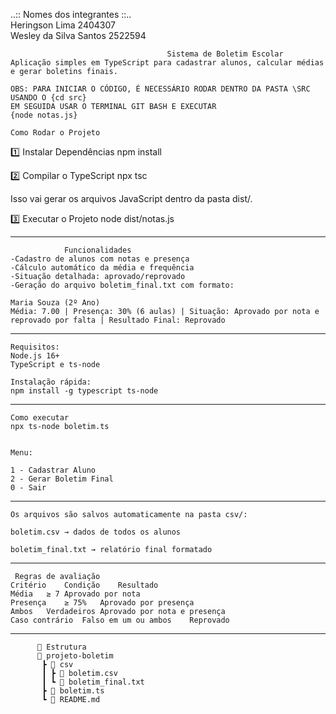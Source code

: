 ..:: Nomes dos integrantes ::..       
Heringson Lima 2404307     
Wesley da Silva Santos 2522594                                    
                                  
                                       Sistema de Boletim Escolar
    Aplicação simples em TypeScript para cadastrar alunos, calcular médias e gerar boletins finais.

    OBS: PARA INICIAR O CÓDIGO, É NECESSÁRIO RODAR DENTRO DA PASTA \SRC USANDO O {cd src}
    EM SEGUIDA USAR O TERMINAL GIT BASH E EXECUTAR
    {node notas.js}

    Como Rodar o Projeto
1️⃣ Instalar Dependências
npm install

2️⃣ Compilar o TypeScript
npx tsc

Isso vai gerar os arquivos JavaScript dentro da pasta dist/.

3️⃣ Executar o Projeto
node dist/notas.js

______________________________________________________________________________________________________

                Funcionalidades
    -Cadastro de alunos com notas e presença
    -Cálculo automático da média e frequência
    -Situação detalhada: aprovado/reprovado
    -Geração do arquivo boletim_final.txt com formato:

    Maria Souza (2º Ano)
    Média: 7.00 | Presença: 30% (6 aulas) | Situação: Aprovado por nota e reprovado por falta | Resultado Final: Reprovado

______________________________________________________________________________________________________

    Requisitos:
    Node.js 16+
    TypeScript e ts-node
    
    Instalação rápida:
    npm install -g typescript ts-node

______________________________________________________________________________________________________    


    Como executar
    npx ts-node boletim.ts
    
    
    Menu:
    
    1 - Cadastrar Aluno
    2 - Gerar Boletim Final
    0 - Sair

______________________________________________________________________________________________________

    Os arquivos são salvos automaticamente na pasta csv/:
    
    boletim.csv → dados de todos os alunos
    
    boletim_final.txt → relatório final formatado

______________________________________________________________________________________________________

     Regras de avaliação
    Critério	Condição	Resultado
    Média	≥ 7	Aprovado por nota
    Presença	≥ 75%	Aprovado por presença
    Ambos	Verdadeiros	Aprovado por nota e presença
    Caso contrário	Falso em um ou ambos	Reprovado

______________________________________________________________________________________________________

          📂 Estrutura
          📁 projeto-boletim
           ┣ 📁 csv
           ┃ ┣ 📄 boletim.csv
           ┃ ┗ 📄 boletim_final.txt
           ┣ 📄 boletim.ts
           ┗ 📄 README.md
